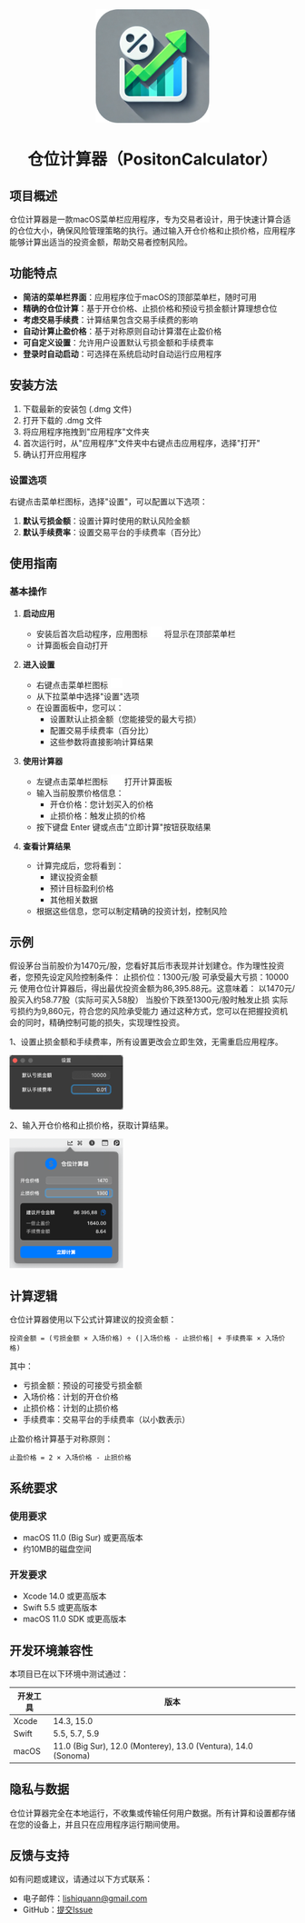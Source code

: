<div align = "center">
<img src="./image/icon.png" width="200"/>
<h1>仓位计算器（PositonCalculator）</h1>
</div>


## 项目概述

仓位计算器是一款macOS菜单栏应用程序，专为交易者设计，用于快速计算合适的仓位大小，确保风险管理策略的执行。通过输入开仓价格和止损价格，应用程序能够计算出适当的投资金额，帮助交易者控制风险。

## 功能特点

- **简洁的菜单栏界面**：应用程序位于macOS的顶部菜单栏，随时可用
- **精确的仓位计算**：基于开仓价格、止损价格和预设亏损金额计算理想仓位
- **考虑交易手续费**：计算结果包含交易手续费的影响
- **自动计算止盈价格**：基于对称原则自动计算潜在止盈价格
- **可自定义设置**：允许用户设置默认亏损金额和手续费率
- **登录时自动启动**：可选择在系统启动时自动运行应用程序

## 安装方法

1. 下载最新的安装包 (.dmg 文件)
2. 打开下载的 .dmg 文件
3. 将应用程序拖拽到"应用程序"文件夹
4. 首次运行时，从"应用程序"文件夹中右键点击应用程序，选择"打开"
5. 确认打开应用程序

### 设置选项

右键点击菜单栏图标，选择"设置"，可以配置以下选项：

1. **默认亏损金额**：设置计算时使用的默认风险金额
2. **默认手续费率**：设置交易平台的手续费率（百分比）

## 使用指南

### 基本操作

1. **启动应用**
   - 安装后首次启动程序，应用图标 <img src="./image/xyaxis.png"> 将显示在顶部菜单栏
   - 计算面板会自动打开

2. **进入设置**
   - 右键点击菜单栏图标 <img src="./image/xyaxis.png">
   - 从下拉菜单中选择"设置"选项
   - 在设置面板中，您可以：
     - 设置默认止损金额（您能接受的最大亏损）
     - 配置交易手续费率（百分比）
     - 这些参数将直接影响计算结果

3. **使用计算器**
   - 左键点击菜单栏图标 <img src="./image/xyaxis.png"> 打开计算面板
   - 输入当前股票价格信息：
     - 开仓价格：您计划买入的价格
     - 止损价格：触发止损的价格
   - 按下键盘 Enter 键或点击"立即计算"按钮获取结果

4. **查看计算结果**
   - 计算完成后，您将看到：
     - 建议投资金额
     - 预计目标盈利价格
     - 其他相关数据
   - 根据这些信息，您可以制定精确的投资计划，控制风险

## 示例
假设茅台当前股价为1470元/股，您看好其后市表现并计划建仓。作为理性投资者，您预先设定风险控制条件：
止损价位：1300元/股
可承受最大亏损：10000元
使用仓位计算器后，得出最优投资金额为86,395.88元。这意味着：
以1470元/股买入约58.77股（实际可买入58股）
当股价下跌至1300元/股时触发止损
实际亏损约为9,860元，符合您的风险承受能力
通过这种方式，您可以在把握投资机会的同时，精确控制可能的损失，实现理性投资。

1、设置止损金额和手续费率，所有设置更改会立即生效，无需重启应用程序。
<p>
   <img src="./image/step2-2.png" width="200"/>
</p>
2、输入开仓价格和止损价格，获取计算结果。
<p>
   <img src="./image/step4.png" width="200"/>
</p>


## 计算逻辑

仓位计算器使用以下公式计算建议的投资金额：

```
投资金额 = (亏损金额 × 入场价格) ÷ (|入场价格 - 止损价格| + 手续费率 × 入场价格)
```

其中：
- 亏损金额：预设的可接受亏损金额
- 入场价格：计划的开仓价格
- 止损价格：计划的止损价格
- 手续费率：交易平台的手续费率（以小数表示）

止盈价格计算基于对称原则：
```
止盈价格 = 2 × 入场价格 - 止损价格
```

## 系统要求

### 使用要求
- macOS 11.0 (Big Sur) 或更高版本
- 约10MB的磁盘空间

### 开发要求
- Xcode 14.0 或更高版本
- Swift 5.5 或更高版本
- macOS 11.0 SDK 或更高版本

## 开发环境兼容性

本项目已在以下环境中测试通过：

| 开发工具 | 版本 |
|---------|------|
| Xcode   | 14.3, 15.0 |
| Swift   | 5.5, 5.7, 5.9 |
| macOS   | 11.0 (Big Sur), 12.0 (Monterey), 13.0 (Ventura), 14.0 (Sonoma) |

## 隐私与数据

仓位计算器完全在本地运行，不收集或传输任何用户数据。所有计算和设置都存储在您的设备上，并且只在应用程序运行期间使用。

## 反馈与支持

如有问题或建议，请通过以下方式联系：

- 电子邮件：[lishiquann@gmail.com](mailto:lishiquann@gmail.com)
- GitHub：[提交Issue](https://github.com/bandili/PositionCalculator/issues)